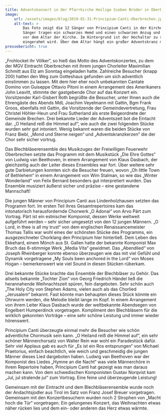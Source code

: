 ```yaml
---
title: Adventskonzert in der Pfarrkirche Heilige Sieben Brüder in Oberbrechen
image: 
    url: /assets/images/blog/2019-01-31-Principium-Canti-Oberbrechen.jpeg
    alt-text: >
        Das Foto zeigt die 12 Sänger von Principium Canti in der Kirche in Oberbrechen während ihres Auftritts. Die 
        Sänger tragen ein schwarzes Hemd und einen schwarzen Anzug und halten Notenmappen während sie singen. Sie stehen 
        vor dem Altar der Kirche. Im Hintergrund ist der Hochaltar zu sehen, welcher von zwei Weihnachtsbäumen 
        eingerahmt wird. Über dem Altar hängt ein großer Adventskranz mit 4 großen roten Kerzen.
pressebericht: true
---
```

„Frohlocket ihr Völker“, so hieß das Motto des Adventskonzertes, zu dem der MGV Eintracht Oberbrechen mit ihrem jungen Chorleiter Maximilian Schmitt aus Elz am Sonntag eingeladen hatte. Zahlreiche Besucher (knapp 200) hatten den Weg zum Gotteshaus gefunden um sich adventlich einstimmen zu lassen. Mit dem hier eher noch unbekannten Cantate Domino von Guiseppe Ottavio Pitoni in einem Arrangement des Amerikaners John Leavitt, stimmte der gastgebende Chor auf das Konzert ein. Vorsitzender Karl-Gisbert Roth begrüßte die Besucher, unter Ihnen auch die Ehrengäste des Abends MdL Joachim Veyelmann mit Gattin, Bgm Frank Groos, ebenfalls mit Gattin, die Vorsitzende der Gemeindevertretung, Frau Christel Höhler-Heun und Frau Sutherland als erste Beigeordnete der Gemeinde Brechen. Drei bekannte Lieder der Adventszeit bot die Eintacht dar. „O Heiland reiß die Himmel auf“, wie auch die zwei folgenden Stücke wurden sehr gut intoniert. Wenig bekannt waren die beiden Stücke von Franz Biebl, „Mond und Sterne neigen“ und „Adventskranzkerzen“ die der Chor sehr sicher vortrug.

Das Blechbläserensemble des Musikzuges der Freiwilligen Feuerwehr Oberbrechen setzte das Programm mit dem Musikstück „Die Ehre Gottes“ von Ludwig van Beethoven, in einem Arrangement von Klaus Dasbach, der gleichzeitig auch der Leiter dieses Ensembles war fort. Über weitere sehr gute Darbietungen konnten sich die Besucher freuen, wovon „Oh little Town of Bethlehem“ in einem Arrangement von Wim Stalman, so wie das „Winter Wonderland“ von Felix Bernard besonders gut interpretiert wurden. Das Ensemble musiziert äußerst sicher und präzise – eine gestandene Mannschaft!

Die jungen Männer von Principium Canti aus Lindenholzhausen setzten das Programm fort. Im ersten Teil ihres Gesamtrepertoires kam das intonatorisch herausfordernde Chorwerk „O Adonai“ von Arvo Pärt zum Vortrag. Pärt ist ein estnischer Komponist, dessen Werke weltweit aufgeführt werden – sehr sicher umgesetzt von den 12 jungen Männern. „O Lord, in thee is all my trust“ von dem englischen Renaissancemeister Thomas Tallis war wohl eines der schönsten Stücke des Programms, ein ausgezeichneter Chorklang den Principium hier hinterließ. Dem Leben des Ekkehard, einem Mönch aus St. Gallen hatte der bekannte Komponist Max Bruch das 6-stimmige Werk „Media Vita“ gewidmet. Das „Abendlied“ von Joseph Rheinberger konnte ebenso überzeugen wie das mit viel Gefühl und Dynamik vorgetragene „My Souls been anchored in the Lord“ von Moses Hogan – bemerkenswert wie viel Sound in diesen Stücken rüberkam.

Drei bekannte Stücke brachte das Ensemble der Blechbläser zu Gehör. Das allseits bekannte „Tochter Zion“ von Georg Friedrich Händel ließ die herannahende Weihnachtszeit spüren, fein dargeboten. Sehr schön auch „The Holy City von Stephen Adams, vielen auch als das Chorlied „Jerusalem“ bekannt. Fast könnte man behaupten dieses Stück könnte ein Ohrwurm werden, die Melodie bleibt lange im Kopf. In einem Arrangement von ihrem Leiter Klaus Dasbach wurde der weltbekannte Abendsegen von Engelbert Humperdinck vorgetragen. Kompliment den Blechbläsern für die wirklich gekonnten Vorträge – eine sehr schöne Leistung und immer wieder hörenswert.

Principium Canti überzeugte einmal mehr die Besucher wie schön adventliche Chormusik sein kann. „O Heiland reiß die Himmel auf“, ein sehr schöner Männerchorsatz von Walter Rein war wohl ein Paradestück dafür. Sehr viel Applaus gab es auch für „Es ist ein Ros entsprungen“ von Michael Praetorius, einfach beachtlich, wie weich und geschmeidig die jungen Männer dieses Lied dargeboten haben. Ludwig van Beethoven war der Komponist des Liedes „Hymne an die Nacht“ was viele Männerchöre in ihrem Repertoire haben, Principium Canti hat gezeigt was man daraus machen kann. Von dem schwedischen Komponisten Gustav Norqvist kam „Jul, jul stralende jul“ zum Vortrag. Eine feine und überzeugende Leistung!

Gemeinsam mit der Eintracht und dem Blechbläserensemble wurde noch der Andachtsjodler aus Tirol im Satz von Franz Josef Breuer vorgetragen. Gemeinsam mit den Konzertbesuchern wurden noch 2 Strophen von „Macht hoch die Tür“ vorgetragen. Ein gelungenes Konzert, das Weihnachten etwas näher rücken lies und dem ein- oder anderen das Herz etwas wärmte.